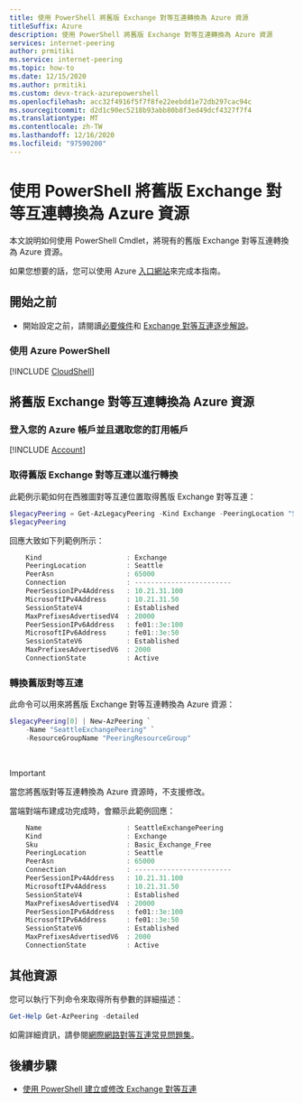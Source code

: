 ```yaml
---
title: 使用 PowerShell 將舊版 Exchange 對等互連轉換為 Azure 資源
titleSuffix: Azure
description: 使用 PowerShell 將舊版 Exchange 對等互連轉換為 Azure 資源
services: internet-peering
author: prmitiki
ms.service: internet-peering
ms.topic: how-to
ms.date: 12/15/2020
ms.author: prmitiki
ms.custom: devx-track-azurepowershell
ms.openlocfilehash: acc32f4916f5f7f8fe22eebdd1e72db297cac94c
ms.sourcegitcommit: d2d1c90ec5218b93abb80b8f3ed49dcf4327f7f4
ms.translationtype: MT
ms.contentlocale: zh-TW
ms.lasthandoff: 12/16/2020
ms.locfileid: "97590200"
---
```

# <a name="convert-a-legacy-exchange-peering-to-an-azure-resource-by-using-powershell"></a>使用 PowerShell 將舊版 Exchange 對等互連轉換為 Azure 資源

本文說明如何使用 PowerShell Cmdlet，將現有的舊版 Exchange 對等互連轉換為 Azure 資源。

如果您想要的話，您可以使用 Azure [入口網站](howto-legacy-exchange-portal.md)來完成本指南。

## <a name="before-you-begin"></a>開始之前
* 開始設定之前，請閱讀[必要條件](prerequisites.md)和 [Exchange 對等互連逐步解說](walkthrough-exchange-all.md)。

### <a name="work-with-azure-powershell"></a>使用 Azure PowerShell
[!INCLUDE [CloudShell](./includes/cloudshell-powershell-about.md)]

## <a name="convert-a-legacy-exchange-peering-to-an-azure-resource"></a>將舊版 Exchange 對等互連轉換為 Azure 資源

### <a name="sign-in-to-your-azure-account-and-select-your-subscription"></a>登入您的 Azure 帳戶並且選取您的訂用帳戶
[!INCLUDE [Account](./includes/account-powershell.md)]

### <a name="get-legacy-exchange-peering-for-conversion"></a><a name= get></a>取得舊版 Exchange 對等互連以進行轉換
此範例示範如何在西雅圖對等互連位置取得舊版 Exchange 對等互連：

```powershell
$legacyPeering = Get-AzLegacyPeering -Kind Exchange -PeeringLocation "Seattle"
$legacyPeering
```

回應大致如下列範例所示：
```powershell
    Kind                     : Exchange
    PeeringLocation          : Seattle
    PeerAsn                  : 65000
    Connection               : ------------------------
    PeerSessionIPv4Address   : 10.21.31.100
    MicrosoftIPv4Address     : 10.21.31.50
    SessionStateV4           : Established
    MaxPrefixesAdvertisedV4  : 20000
    PeerSessionIPv6Address   : fe01::3e:100
    MicrosoftIPv6Address     : fe01::3e:50
    SessionStateV6           : Established
    MaxPrefixesAdvertisedV6  : 2000
    ConnectionState          : Active
```

### <a name="convert-legacy-peering"></a>轉換舊版對等互連
此命令可以用來將舊版 Exchange 對等互連轉換為 Azure 資源：

```powershell
$legacyPeering[0] | New-AzPeering `
    -Name "SeattleExchangePeering" `
    -ResourceGroupName "PeeringResourceGroup"

```

&nbsp;
> [!IMPORTANT] 
> 當您將舊版對等互連轉換為 Azure 資源時，不支援修改。
&nbsp;

當端對端布建成功完成時，會顯示此範例回應：

```powershell
    Name                     : SeattleExchangePeering
    Kind                     : Exchange
    Sku                      : Basic_Exchange_Free
    PeeringLocation          : Seattle
    PeerAsn                  : 65000
    Connection               : ------------------------
    PeerSessionIPv4Address   : 10.21.31.100
    MicrosoftIPv4Address     : 10.21.31.50
    SessionStateV4           : Established
    MaxPrefixesAdvertisedV4  : 20000
    PeerSessionIPv6Address   : fe01::3e:100
    MicrosoftIPv6Address     : fe01::3e:50
    SessionStateV6           : Established
    MaxPrefixesAdvertisedV6  : 2000
    ConnectionState          : Active
```
## <a name="additional-resources"></a>其他資源
您可以執行下列命令來取得所有參數的詳細描述：

```powershell
Get-Help Get-AzPeering -detailed
```
如需詳細資訊，請參閱[網際網路對等互連常見問題集](faqs.md)。

## <a name="next-steps"></a>後續步驟

* [使用 PowerShell 建立或修改 Exchange 對等互連](howto-exchange-powershell.md)
